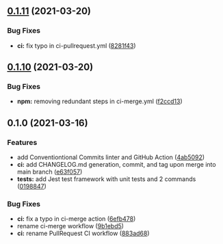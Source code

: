 ## [0.1.11](https://github.com/carbonphyber/npm-module-automation-explore/compare/v0.1.10...v0.1.11) (2021-03-20)


### Bug Fixes

* **ci:** fix typo in ci-pullrequest.yml ([8281f43](https://github.com/carbonphyber/npm-module-automation-explore/commit/8281f43b6423e733225a71964858f40d0e142f8d))

## [0.1.10](https://github.com/carbonphyber/npm-module-automation-explore/compare/v0.1.9...v0.1.10) (2021-03-20)


### Bug Fixes

* **npm:** removing redundant steps in ci-merge.yml ([f2ccd13](https://github.com/carbonphyber/npm-module-automation-explore/commit/f2ccd13170d351b43be30024b91d8373e597e4b0))

## 0.1.0 (2021-03-16)


### Features

* add Conventiontional Commits linter and GitHub Action ([4ab5092](https://github.com/carbonphyber/npm-module-automation-explore/commit/4ab5092a5ef6e7632ec9ac320096d22e116d7869))
* **ci:** add CHANGELOG.md generation, commit, and tag upon merge into main branch ([e63f057](https://github.com/carbonphyber/npm-module-automation-explore/commit/e63f057b8a3af4ca2bae2a34f6d239e26d2efcbb))
* **tests:** add Jest test framework with unit tests and 2 commands ([0198847](https://github.com/carbonphyber/npm-module-automation-explore/commit/0198847b978f3b4918d793d3bb48cac9e5063154))


### Bug Fixes

* **ci:** fix a typo in ci-merge action ([6efb478](https://github.com/carbonphyber/npm-module-automation-explore/commit/6efb478cfc0875b3a854018a7f58717a3dab9bae))
* rename ci-merge workflow ([9b1ebd5](https://github.com/carbonphyber/npm-module-automation-explore/commit/9b1ebd559702dd1d81f89f11274d74b41d807bab))
* **ci:** rename PullRequest CI workflow ([883ad68](https://github.com/carbonphyber/npm-module-automation-explore/commit/883ad68e0e27105957c767aece0a941fefb14b32))
